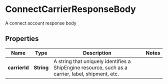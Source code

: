 

# ConnectCarrierResponseBody

A connect account response body

## Properties

| Name | Type | Description | Notes |
|------------ | ------------- | ------------- | -------------|
|**carrierId** | **String** | A string that uniquely identifies a ShipEngine resource, such as a carrier, label, shipment, etc. |  |



